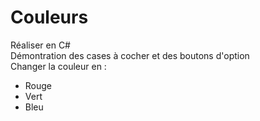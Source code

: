 # Couleurs

Réaliser en C#     
Démontration des cases à cocher et des boutons d'option   
Changer la couleur en :    
- Rouge     
- Vert    
- Bleu     



